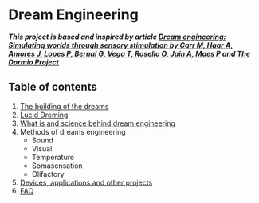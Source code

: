 # Dream Engineering
***This project is based  and inspired by article [Dream engineering: Simulating worlds through sensory stimulation by Carr M, Haar A, Amores J, Lopes P, Bernal G, Vega T, Rosello O, Jain A, Maes P](https://www.sciencedirect.com/science/article/pii/S1053810020300325) and [The Dormio Project](https://www.media.mit.edu/projects/sleep-creativity/overview/)***

## Table of contents
1. [The building of the dreams](DREAMS.md) <br />
2. [Lucid Dreming](LUCID.md)
3. [What is and science behind dream engineering](DREAMENG.md)
4. Methods of dreams engineering
    - Sound
    - Visual
    - Temperature
    - Somasensation
    - Olifactory
3. [Devices, applications and other projects](PROJECTS.md)
4. [FAQ](FAQ.md)
